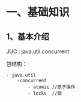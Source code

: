 # 一、基础知识

## 1、基本介绍

JUC  : java.util.concurrent

包结构：

```
- java.util
	-concurrent
    	- atomic //原子操作
    	- locks  //锁
```

